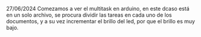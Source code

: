 27/06/2024
Comezamos a ver el multitask en arduino, en este dcaso está en un solo archivo, se procura dividir las tareas en cada uno de los documentos, y a su vez incrementar el brillo del led, por que el brillo es muy bajo.
